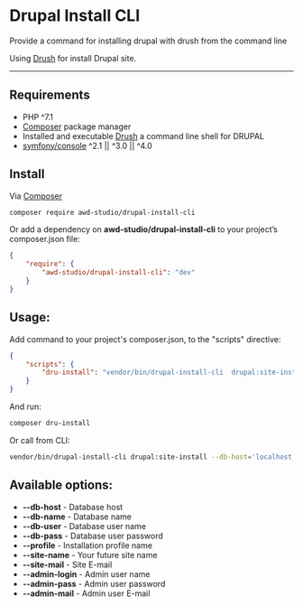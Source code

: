 # Drupal Install CLI

Provide a command for installing drupal with drush from the command line 

Using [Drush](http://www.drush.org) for install Drupal site.

-----

## Requirements
- PHP ^7.1
- [Composer](https://getcomposer.org) package manager
- Installed and executable [Drush](http://www.drush.org) a command line shell for DRUPAL
- [symfony/console](https://github.com/symfony/console) ^2.1 || ^3.0 || ^4.0

## Install
Via [Composer](https://getcomposer.org/)
```bash
composer require awd-studio/drupal-install-cli
```

Or add a dependency on **awd-studio/drupal-install-cli** to your project’s composer.json file:
```json
{
    "require": {
        "awd-studio/drupal-install-cli": "dev"
    }
}
```

## Usage:

Add command to your project's composer.json, to the "scripts" directive:
```json
{
    "scripts": {
        "dru-install": "vendor/bin/drupal-install-cli  drupal:site-install"
    }
}
```
And run: 
```bash
composer dru-install
```

Or call from CLI:
```bash
vendor/bin/drupal-install-cli drupal:site-install --db-host='localhost' --db-user='[MY_DB_USER]' --db-name='[MY_DB_NAME]' --db-pass='[MY_DB_PASS]'
```

## Available options:
- **--db-host** - Database host
- **--db-name** - Database name
- **--db-user** - Database user name
- **--db-pass** - Database user password
- **--profile** - Installation profile name
- **--site-name** - Your future site name
- **--site-mail** - Site E-mail
- **--admin-login** - Admin user name
- **--admin-pass** - Admin user password
- **--admin-mail** - Admin user E-mail
